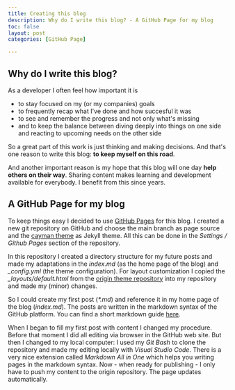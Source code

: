 ```yaml
---
title: Creating this blog
description: Why do I write this blog? - A GitHub Page for my blog
toc: false
layout: post
categories: [GitHub Page]

---
```


## Why do I write this blog?

As a developer I often feel how important it is 
- to stay focused on my (or my companies) goals
- to frequently recap what I've done and how succesful it was
- to see and remember the progress and not only what's missing
- and to keep the balance between diving deeply into things on one side and reacting to upcoming needs on the other side

So a great part of this work is just thinking and making decisions. And that's one reason to write this blog: **to keep myself on this road**.

And another important reason is my hope that this blog will one day **help others on their way**. Sharing content makes learning and development available for everybody. I benefit from this since years. 

## A GitHub Page for my blog

To keep things easy I decided to use [GitHub Pages](https://pages.github.com) for this blog. I created a new git repository on GitHub and choose the main branch as page source and the [cayman theme](https://github.com/pages-themes/cayman) as Jekyll theme. All this can be done in the *Settings / Github Pages* section of the repository.

In this repository I created a directory structure for my future posts and made my adaptations in the *index.md* (as the home page of the blog) and *_config.yml* (the theme configuration). For layout customization I copied the *_layouts/default.html* from the [origin theme repository](https://github.com/pages-themes/cayman) into my repository and made my (minor) changes.

So I could create my first post (*\*.md*) and reference it in my home page of the blog (*index.md*). The posts are written in the markdown syntax of the GitHub platform. You can find a short markdown guide [here](https://guides.github.com/features/mastering-markdown/).

When I began to fill my first post with content I changed my procedure. Before that moment I did all editing via browser in the GitHub web site. But then I changed to my local computer: I used my *Git Bash* to clone the repository and made my editing locally with *Visual Studio Code*. There is a very nice extension called *Markdown All in One* which helps you writing pages in the markdown syntax. Now - when ready for publishing - I only have to push my content to the origin repository. The page updates automatically.

